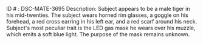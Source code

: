 ID # : DSC-MATE-3695
Description: Subject appears to be a male tiger in his mid-twenties. The subject wears horned rim glasses, a goggle on his forehead, a red cross earring in his left ear, and a red scarf around his neck. Subject's most peculiar trait is the LED gas mask he wears over his muzzle, which emits a soft blue light. The purpose of the mask remains unknown.